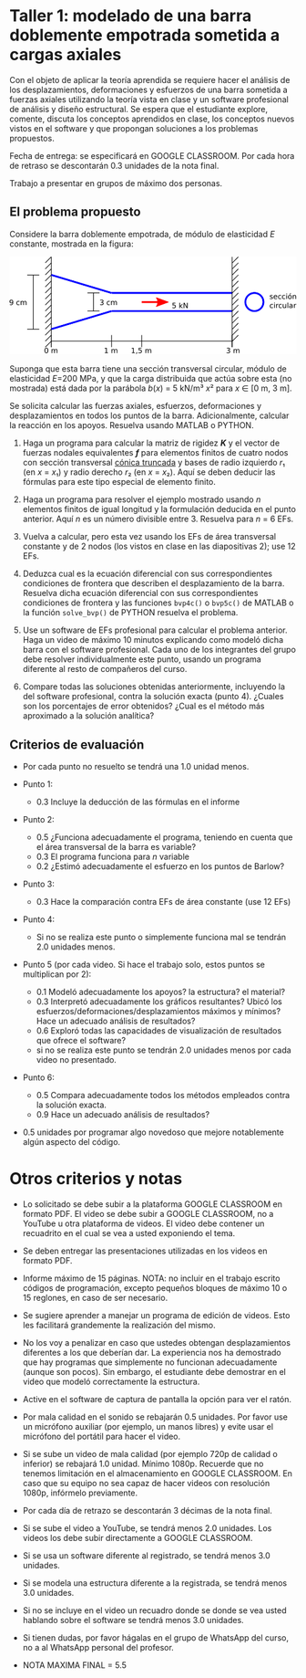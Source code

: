 # Taller 1: modelado de una barra doblemente empotrada sometida a cargas axiales
Con el objeto de aplicar la teoría aprendida se requiere hacer el análisis de los desplazamientos, deformaciones y esfuerzos de una barra sometida a fuerzas axiales utilizando la teoría vista en clase y  un software profesional de análisis y diseño estructural. Se espera que el estudiante explore, comente, discuta los conceptos aprendidos en clase, los conceptos nuevos vistos en el software y que propongan soluciones a los problemas propuestos.

Fecha de entrega: se especificará en GOOGLE CLASSROOM. Por cada hora de retraso se descontarán 0.3 unidades de la nota final.

Trabajo a presentar en grupos de máximo dos personas.

## El problema propuesto
Considere la barra doblemente empotrada, de módulo de elasticidad *E* constante, mostrada en la figura:

![](figs/barra_sec_variable.svg)

Suponga que esta barra tiene una sección transversal circular, módulo de elasticidad *E*=200 MPa, y que la carga distribuida que actúa sobre esta (no mostrada) está dada por la parábola *b*(*x*) = 5 kN/m³ *x*² para *x* ∈ [0 m, 3 m].

Se solicita calcular las fuerzas axiales, esfuerzos, deformaciones y desplazamientos en todos los puntos de la barra. Adicionalmente, calcular la reacción en los apoyos. Resuelva usando MATLAB o PYTHON.

1. Haga un programa para calcular la matriz de rigidez ***K*** y el vector de fuerzas nodales equivalentes ***f*** para elementos finitos de cuatro nodos con sección transversal [cónica truncada](http://es.wikipedia.org/wiki/Tronco_de_cono) y bases de radio izquierdo *r*₁ (en *x* = *x*₁) y radio derecho *r*₂ (en *x* = *x*₂). Aquí se deben deducir las fórmulas para este tipo especial de elemento finito.

2. Haga un programa para resolver el ejemplo mostrado usando *n* elementos finitos de igual longitud y la formulación deducida en el punto anterior. Aquí *n* es un número divisible entre 3. Resuelva para *n* = 6 EFs.

3. Vuelva a calcular, pero esta vez usando los EFs de área transversal constante y de 2 nodos (los vistos en clase en las diapositivas 2); use 12 EFs.

4. Deduzca cual es la ecuación diferencial con sus correspondientes condiciones de frontera que describen el desplazamiento de la barra. Resuelva dicha ecuación diferencial con sus correspondientes condiciones de frontera y las funciones `bvp4c()` o `bvp5c()` de MATLAB o la función `solve_bvp()` de PYTHON resuelva el problema.

5. Use un software de EFs profesional para calcular el problema anterior. Haga un video de máximo 10 minutos explicando como modeló dicha barra con el software profesional. Cada uno de los integrantes del grupo debe resolver individualmente este punto, usando un programa diferente al resto de compañeros del curso.

6. Compare todas las soluciones obtenidas anteriormente, incluyendo la del software profesional, contra la solución exacta (punto 4). ¿Cuales son los porcentajes de error obtenidos? ¿Cual es el método más aproximado a la solución analítica?

## Criterios de evaluación
* Por cada punto no resuelto se tendrá una 1.0 unidad menos.

* Punto 1:    
   - 0.3 Incluye la deducción de las fórmulas en el informe

* Punto 2: 
   - 0.5 ¿Funciona adecuadamente el programa, teniendo en cuenta que el área transversal de la barra es variable?
   - 0.3 El programa funciona para *n* variable
   - 0.2 ¿Estimó adecuadamente el esfuerzo en los puntos de Barlow?

* Punto 3: 
   - 0.3 Hace la comparación contra EFs de área constante (use 12 EFs)

* Punto 4:
  - Si no se realiza este punto o simplemente funciona mal se tendrán 2.0 unidades menos.

* Punto 5 (por cada video. Si hace el trabajo solo, estos puntos se multiplican por 2):
  - 0.1 Modeló adecuadamente los apoyos? la estructura? el material?
  - 0.3 Interpretó adecuadamente los gráficos resultantes? Ubicó los esfuerzos/deformaciones/desplazamientos máximos y mínimos? Hace un adecuado análisis de resultados?
  - 0.6 Exploró todas las capacidades de visualización de resultados que ofrece el software?  
  - si no se realiza este punto se tendrán 2.0 unidades menos por cada video no presentado.

* Punto 6:
  - 0.5 Compara adecuadamente todos los métodos empleados contra la solución exacta.
  - 0.9 Hace un adecuado análisis de resultados?

* 0.5 unidades por programar algo novedoso que mejore notablemente algún aspecto del código.

# Otros criterios y notas
* Lo solicitado se debe subir a la plataforma GOOGLE CLASSROOM en formato PDF. El video se debe subir a GOOGLE CLASSROOM, no a YouTube u otra plataforma de videos. El video debe contener un recuadrito en el cual se vea a usted exponiendo el tema.

* Se deben entregar las presentaciones utilizadas en los videos en formato PDF.

* Informe máximo de 15 páginas. NOTA: no incluir en el trabajo escrito códigos de programación, excepto pequeños bloques de máximo 10 o 15 reglones, en caso de ser necesario.

* Se sugiere aprender a manejar un programa de edición de videos. Esto les facilitará grandemente la realización del mismo.

* No los voy a penalizar en caso que ustedes obtengan desplazamientos diferentes a los que deberían dar. La experiencia nos ha demostrado que hay programas que simplemente no funcionan adecuadamente (aunque son pocos). Sin embargo, el estudiante debe demostrar en el video que modeló correctamente la estructura.

* Active en el software de captura de pantalla la opción para ver el ratón.

* Por mala calidad en el sonido se rebajarán 0.5 unidades. Por favor use un micrófono auxiliar (por ejemplo, un manos libres) y evite usar el micrófono del portátil para hacer el video.

* Si se sube un video de mala calidad (por ejemplo 720p de calidad o inferior) se rebajará 1.0 unidad. Mínimo 1080p. Recuerde que no tenemos limitación en el almacenamiento en GOOGLE CLASSROOM. En caso que su equipo no sea capaz de hacer videos con resolución 1080p, infórmelo previamente.

* Por cada día de retrazo se descontarán 3 décimas de la nota final.

* Si se sube el video a YouTube, se tendrá menos 2.0 unidades. Los videos los debe subir directamente a GOOGLE CLASSROOM.

* Si se usa un software diferente al registrado, se tendrá menos 3.0 unidades.

* Si se modela una estructura diferente a la registrada, se tendrá menos 3.0 unidades.

* Si no se incluye en el video un recuadro donde se donde se vea usted hablando sobre el software se tendrá menos 3.0 unidades.

* Si tienen dudas, por favor hágalas en el grupo de WhatsApp del curso, no a al WhatsApp personal del profesor.

* NOTA MAXIMA FINAL = 5.5